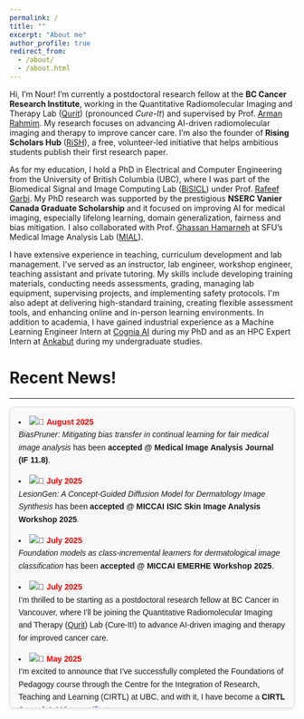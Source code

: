```yaml
---
permalink: /
title: ""
excerpt: "About me"
author_profile: true
redirect_from: 
  - /about/
  - /about.html
---
```


Hi, I’m Nour! I’m currently a postdoctoral research fellow at the **BC Cancer Research Institute**, working in the Quantitative Radiomolecular Imaging and Therapy Lab ([Qurit](https://www.bccrc.ca/dept/io-programs/qurit/)) (pronounced *Cure-It*) and supervised by Prof. [Arman Rahmim](https://scholar.google.com/citations?hl=en&user=mE6_284AAAAJ&view_op=list_works&sortby=pubdate). My research focuses on advancing AI-driven radiomolecular imaging and therapy to improve cancer care. I’m also the founder of **Rising Scholars Hub** ([RiSH](https://risingsh.github.io/website/)), a free, volunteer-led initiative that helps ambitious students publish their first research paper.

As for my education, I hold a PhD in Electrical and Computer Engineering from  the University of British Columbia (UBC), where I was part of the Biomedical Signal and Image Computing Lab ([BiSICL](https://bisicl.ece.ubc.ca/)) under Prof. [Rafeef Garbi](https://scholar.google.com/citations?hl=en&user=Mwscz1IAAAAJ&view_op=list_works&sortby=pubdate). My PhD research was supported by the prestigious **NSERC Vanier Canada Graduate Scholarship** and it focused on improving AI for medical imaging, especially lifelong learning, domain generalization, fairness and bias mitigation. I also collaborated with Prof. [Ghassan Hamarneh](https://scholar.google.com/citations?hl=en&user=61DdlkAAAAAJ&view_op=list_works&sortby=pubdate) at SFU’s Medical Image Analysis Lab ([MIAL](https://www.medicalimageanalysis.com/)). 

I have extensive experience in teaching, curriculum development and lab management. I’ve served as an instructor, lab engineer, workshop engineer, teaching assistant and private tutoring. My skills include developing training materials, conducting needs assessments, grading, managing lab equipment, supervising projects, and implementing safety protocols. I'm also adept at delivering high-standard training, creating flexible assessment tools, and enhancing online and in-person learning environments. In addition to academia, I have gained industrial experience as a Machine Learning Engineer Intern at [Cognia AI](https://www.cognia.ca/) during my PhD and as an HPC Expert Intern at [Ankabut](https://www.ankabut.ae/) during my undergraduate studies.


Recent News!
======
<hr>

<div style="
  max-height: 500px; 
  overflow-y: auto; 
  border: 1px solid #ddd; 
  border-radius: 8px; 
  padding: 15px; 
  background-color: #f9f9f9;
  font-family: Arial, sans-serif; 
  line-height: 1.6; 
  box-shadow: 0 2px 4px rgba(0, 0, 0, 0.1);">

 
  <li style="margin-bottom: 15px;">
      <img src="https://img.icons8.com/emoji/16/000000/calendar-emoji.png" alt="📅">
      <span style="color: red; font-weight: bold;">August 2025</span><br> 
      <em>BiasPruner: Mitigating bias transfer in continual learning for fair medical image analysis</em> has been <strong>accepted @ Medical Image Analysis Journal (IF 11.8)</strong>.
    </li>
    
  <li style="margin-bottom: 15px;">
      <img src="https://img.icons8.com/emoji/16/000000/calendar-emoji.png" alt="📅">
      <span style="color: red; font-weight: bold;">July 2025</span><br> 
      <em>LesionGen: A Concept-Guided Diffusion Model for Dermatology Image Synthesis</em> has been <strong>accepted @ MICCAI ISIC Skin Image Analysis Workshop 2025</strong>.
    </li>
 
 <li style="margin-bottom: 15px;">
      <img src="https://img.icons8.com/emoji/16/000000/calendar-emoji.png" alt="📅">
      <span style="color: red; font-weight: bold;">July 2025</span><br> 
      <em>Foundation models as class-incremental learners for dermatological image classification</em> has been <strong>accepted @ MICCAI EMERHE Workshop 2025</strong>.
    </li>

<li style="margin-bottom: 15px;">
  <img src="https://img.icons8.com/emoji/16/000000/calendar-emoji.png" alt="📅">
  <span style="color: red; font-weight: bold;">July 2025</span><br> 
  I’m thrilled to be starting as a postdoctoral research fellow at BC Cancer in Vancouver, where I’ll be joining the 
  Quantitative Radiomolecular Imaging and Therapy (<a href="https://www.bccrc.ca/dept/io-programs/qurit/" target="_blank">Qurit</a>) Lab (Cure-It!) 
  to advance AI-driven imaging and therapy for improved cancer care.
</li>

<li style="margin-bottom: 15px;">
      <img src="https://img.icons8.com/emoji/16/000000/calendar-emoji.png" alt="📅">
      <span style="color: red; font-weight: bold;">May 2025</span><br> 
      I’m excited to announce that I’ve successfully completed the Foundations of Pedagogy course through the Centre for the Integration of Research, Teaching and Learning (CIRTL) at UBC, and with it, I have become a <strong>CIRTL Associate</strong>!
      <a href="https://nourhanb.github.io/files/FoP%20Winter%202025%20Certificates%20FinalBGLYB_Part3.pdf" target="_blank" style="color: blue; text-decoration: underline;">View certificate.</a>
    </li>

  <li style="margin-bottom: 15px;">
    <img src="https://img.icons8.com/emoji/16/000000/calendar-emoji.png" alt="📅">
    <span style="color: red; font-weight: bold;">February 2025</span><br> 
    Thrilled to announce that I have successfully defended my PhD thesis! 
    <a href="https://open.library.ubc.ca/soa/cIRcle/collections/ubctheses/24/items/1.0448180" target="_blank" style="color: blue; text-decoration: underline;">Read it here.</a>
  </li>
    <li style="margin-bottom: 15px;">
      <img src="https://img.icons8.com/emoji/16/000000/calendar-emoji.png" alt="📅">
      <span style="color: red; font-weight: bold;">February 2025</span><br> 
      Excited to start the <strong>Foundations of Pedagogy</strong> course through the Centre for the Integration of Research, Teaching and Learning (CIRTL) at UBC! This course explores key principles of effective teaching, learning theories, and best practices for fostering student engagement. Looking forward to gaining new insights and applying them to my teaching! 
 <li style="margin-bottom: 15px;">
      <img src="https://img.icons8.com/emoji/16/000000/calendar-emoji.png" alt="📅">
      <span style="color: red; font-weight: bold;">December 2024</span><br> 
      Thrilled to be selected as a new member of the MICCAI Student Board 2025 for the position of <strong>Doctoral Programs Officer</strong>. 
    <li style="margin-bottom: 15px;">
      <img src="https://img.icons8.com/emoji/16/000000/calendar-emoji.png" alt="📅">
      <span style="color: red; font-weight: bold;">December 2024</span><br> 
      <strong>Scholarship Spotlight!</strong> Thrilled to be featured on Global Scholarships, a platform dedicated to empowering international students and sharing their inspiring scholarship success stories. 
      <a href="https://globalscholarships.com/scholarship-posts/nourhan-bayasi/" style="color: blue;">Read more</a>
    </li>
    <li style="margin-bottom: 15px;">
      <img src="https://img.icons8.com/emoji/16/000000/calendar-emoji.png" alt="📅">
      <span style="color: red; font-weight: bold;">November 2024</span><br> 
      <strong>Proud to be Named a 2023-2024 Borealis AI Fellowship Recipient</strong> for Pioneering Research Advancing the Frontiers of Machine Learning and Artificial Intelligence. Thank you, RBC Borealis! 
      <a href="https://rbcborealis.com/news/celebrating-the-future-of-ai-meet-our-new-fellows/" style="color: blue;">Read more</a>
    </li>
    <li style="margin-bottom: 15px;">
      <img src="https://img.icons8.com/emoji/16/000000/calendar-emoji.png" alt="📅">
      <span style="color: red; font-weight: bold;">October 2024</span><br> 
      <em>Debiasify: Self-Distillation for Unsupervised Bias Mitigation</em> has been <strong>accepted @ WACV 2025</strong>.
    </li>
    <li style="margin-bottom: 15px;">
      <img src="https://img.icons8.com/emoji/16/000000/calendar-emoji.png" alt="📅">
      <span style="color: red; font-weight: bold;">October 2024</span><br> 
      I am honored to join <strong>the 11th Workshop on Medical Computer Vision @ CVPR 2025</strong> as a program committee member.
    </li>
    <li style="margin-bottom: 15px;">
      <img src="https://img.icons8.com/emoji/16/000000/calendar-emoji.png" alt="📅">
      <span style="color: red; font-weight: bold;">October 2024</span><br>  
      <strong>BiasPruner Recognized!</strong> Our work <em>BiasPruner</em> was awarded 
      <strong>Winner of the WiM Best Health Equity Paper</strong>, <strong>Runner-Up of the WiM Best Oral Presentation Award</strong>, and shortlisted for the 
      <strong>MICCAI Best Paper Award</strong> and <strong>MICCAI Young Scientist Award</strong>.
    </li>
    <li style="margin-bottom: 15px;">
      <img src="https://img.icons8.com/emoji/16/000000/calendar-emoji.png" alt="📅">
      <span style="color: red; font-weight: bold;">September 2024</span><br>  
      <strong>BiasPruner</strong> was selected for an <strong>oral presentation @ MICCAI 2024 in Morocco</strong>.
    </li>
    <li style="margin-bottom: 15px;">
      <img src="https://img.icons8.com/emoji/16/000000/calendar-emoji.png" alt="📅">
      <span style="color: red; font-weight: bold;">May 2024</span><br>  
      <em>BiasPruner: Debiased Continual Learning for Medical Image Classification</em> has been <strong>accepted @ MICCAI 2024</strong> 
      (<strong>EARLY ACCEPT</strong>!).
    </li>
    <li style="margin-bottom: 15px;">
      <img src="https://img.icons8.com/emoji/16/000000/calendar-emoji.png" alt="📅">
      <span style="color: red; font-weight: bold;">May 2024</span><br>  
      <em>GC2: Generalizable Continual Classification of Medical Images</em> has been 
      <strong>accepted @ IEEE Transactions on Medical Imaging (TMI) 2024</strong> (IF~10).
    </li>
    <li style="margin-bottom: 15px;">
      <img src="https://img.icons8.com/emoji/16/000000/calendar-emoji.png" alt="📅">
      <span style="color: red; font-weight: bold;">May 2024</span><br>  
      <strong>Excited to join CogniaAI</strong> as a Machine Learning Engineer Intern.
    </li>
    <li style="margin-bottom: 15px;">
      <img src="https://img.icons8.com/emoji/16/000000/calendar-emoji.png" alt="📅">
      <span style="color: red; font-weight: bold;">April 2024</span><br>  
      <em>Continual-Zoo: Leveraging Zoo Models for Continual Classification of Medical Images</em> has been <strong>accepted @ CLVISION-Workshop @ CVPR 2024</strong>.
    </li>
    <li style="margin-bottom: 15px;">
      <img src="https://img.icons8.com/emoji/16/000000/calendar-emoji.png" alt="📅">
      <span style="color: red; font-weight: bold;">December 2023</span><br>  
      <strong>Selected as a mentee</strong> in <a href="https://bme.ubc.ca/sbme-career-accelerator/">SBME's Career Accelerator</a>, in partnership with STEMCELL Technologies and Advice to a Scientist.
    </li>
    <li style="margin-bottom: 15px;">
      <img src="https://img.icons8.com/emoji/16/000000/calendar-emoji.png" alt="📅">
      <span style="color: red; font-weight: bold;">October 2023</span><br>  
      <strong>Awarded Best Paper</strong> for <em>AViT: Adapting Vision Transformers for Small Skin Lesion Segmentation Datasets</em> at the <strong>8th ISIC Workshop @ MICCAI 2023</strong>.
    </li>
    <li style="margin-bottom: 15px;">
      <img src="https://img.icons8.com/emoji/16/000000/calendar-emoji.png" alt="📅">
      <span style="color: red; font-weight: bold;">October 2023</span><br>  
      I had the privilege of serving as a <strong>panelist</strong> at the ISIC Workshop and presented our project <em>Continual-GEN</em> through an oral presentation.
    </li>
    <li style="margin-bottom: 15px;">
      <img src="https://img.icons8.com/emoji/16/000000/calendar-emoji.png" alt="📅">
      <span style="color: red; font-weight: bold;">July 2023</span><br>  
      <em>Continual-GEN: Continual Group Ensembling for Domain-agnostic Skin Lesion Classification</em> has been <strong>accepted @ the 8th ISIC Workshop @ MICCAI 2023</strong>.
    </li>
    <li style="margin-bottom: 15px;">
      <img src="https://img.icons8.com/emoji/16/000000/calendar-emoji.png" alt="📅">
      <span style="color: red; font-weight: bold;">July 2023</span><br>  
      <em>AViT: Adapting Vision Transformers for Small Skin Lesion Segmentation Datasets</em> has been <strong>accepted @ the 8th ISIC Workshop @ MICCAI 2023</strong>.
    </li>
    <li style="margin-bottom: 15px;">
      <img src="https://img.icons8.com/emoji/16/000000/calendar-emoji.png" alt="📅">
      <span style="color: red; font-weight: bold;">June 2023</span><br> 
      <em>MDViT: Multi-domain Vision Transformer for Small Medical Image Segmentation Datasets</em> has been <strong>accepted @ MICCAI 2023</strong>.
    </li>
    <li style="margin-bottom: 15px;">
      <img src="https://img.icons8.com/emoji/16/000000/calendar-emoji.png" alt="📅">
      <span style="color: red; font-weight: bold;">May 2023</span><br>  
      <strong>Awarded Best Paper</strong> for <em>FairDisCo: Fairer AI in Dermatology via Disentanglement Contrastive Learning</em> at the <strong>7th ISIC Workshop @ ECCV 2022</strong>.
    </li>
    <li style="margin-bottom: 15px;">
      <img src="https://img.icons8.com/emoji/16/000000/calendar-emoji.png" alt="📅">
      <span style="color: red; font-weight: bold;">August 2022</span><br>  
      <em>FairDisCo: Fairer AI in Dermatology via Disentanglement Contrastive Learning</em> has been <strong>accepted @ ECCV ISIC Workshop 2022</strong>.
    </li>
    <li style="margin-bottom: 15px;">
      <img src="https://img.icons8.com/emoji/16/000000/calendar-emoji.png" alt="📅">
      <span style="color: red; font-weight: bold;">April 2022</span><br>  
      <strong>Honored to receive the prestigious Vanier PhD Scholarship</strong> from NSERC Canada.
    </li>
    <li style="margin-bottom: 15px;">
      <img src="https://img.icons8.com/emoji/16/000000/calendar-emoji.png" alt="📅">
      <span style="color: red; font-weight: bold;">March 2022</span><br>  
      <em>BoosterNet: Improving Domain Generalization of Deep Neural Nets using Culpability-Ranked Features</em> has been <strong>accepted @ CVPR 2022</strong>.
    </li>
    <li style="margin-bottom: 15px;">
      <img src="https://img.icons8.com/emoji/16/000000/calendar-emoji.png" alt="📅">
      <span style="color: red; font-weight: bold;">June 2021</span><br>  
      <strong>Awarded the 2021 MICCAI Student Travel Award</strong>!
    </li>
    <li style="margin-bottom: 15px;">
      <img src="https://img.icons8.com/emoji/16/000000/calendar-emoji.png" alt="📅">
      <span style="color: red; font-weight: bold;">May 2021</span><br>  
      <em>Culprit-Prune-Net: Efficient Continual Sequential Multi-domain Learning with Application to Skin Lesion Classification</em> has been <strong>accepted @ MICCAI 2021</strong> (<strong>EARLY ACCEPT</strong>!).
    </li>
<hr>
